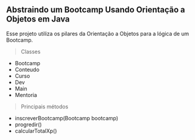 ## Abstraindo um Bootcamp Usando Orientação a Objetos em Java

Esse projeto utiliza os pilares da Orientação a Objetos para a lógica de um Bootcamp. 

> Classes
  - Bootcamp 
  - Conteudo
  - Curso
  - Dev
  - Main
  - Mentoria

> Principais métodos
  - inscreverBootcamp(Bootcamp bootcamp)
  - progredir()
  - calcularTotalXp()
